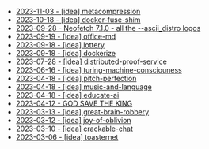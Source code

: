 * [2023-11-03 - [idea] metacompression](11/metacompression)
* [2023-10-18 - [idea] docker-fuse-shim](10/docker-fuse-shim)
* [2023-09-28 - Neofetch 7.1.0 - all the --ascii_distro logos](https://youtu.be/ONzEwlrs7A0)
* [2023-09-19 - [idea] office-md](09/office-md)
* [2023-09-18 - [idea] lottery](09/lottery)
* [2023-09-18 - [idea] dockerize](09/dockerize)
* [2023-07-28 - [idea] distributed-proof-service](07/distributed-proof-service)
* [2023-06-16 - [idea] turing-machine-consciouness](06/turing-machine-consciouness)
* [2023-04-18 - [idea] pitch-perfection](04/pitch-perfection)
* [2023-04-18 - [idea] music-and-language](04/music-and-language)
* [2023-04-18 - [idea] educate-ai](04/educate-ai)
* [2023-04-12 - GOD SAVE THE KING](https://youtu.be/uJmsnzfhSGo)
* [2023-03-13 - [idea] great-brain-robbery](03/great-brain-robbery)
* [2023-03-12 - [idea] joy-of-oblivion](03/joy-of-oblivion)
* [2023-03-10 - [idea] crackable-chat](03/crackable-chat)
* [2023-03-06 - [idea] toasternet](03/toasternet)
